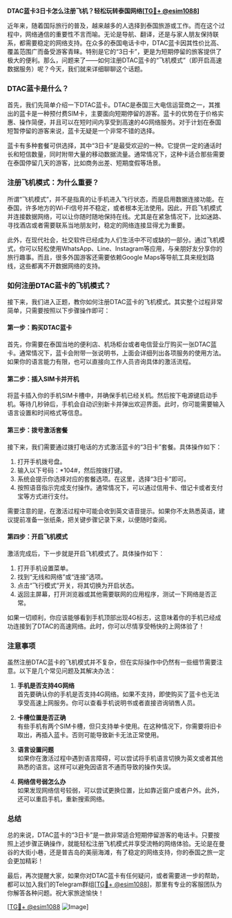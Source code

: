 **DTAC蓝卡3日卡怎么注册飞机？轻松玩转泰国网络[[TG💪+ @esim1088](https://t.me/s/esim1088)]**

近年来，随着国际旅行的普及，越来越多的人选择到泰国旅游或工作。而在这个过程中，网络通信的重要性不言而喻。无论是导航、翻译，还是与家人朋友保持联系，都需要稳定的网络支持。在众多的泰国电话卡中，DTAC蓝卡因其性价比高、覆盖范围广而备受游客青睐。特别是它的“3日卡”，更是为短期停留的旅客提供了极大的便利。那么，问题来了——如何注册DTAC蓝卡的“飞机模式”（即开启高速数据服务）呢？今天，我们就来详细聊聊这个话题。

### DTAC蓝卡是什么？

首先，我们先简单介绍一下DTAC蓝卡。DTAC是泰国三大电信运营商之一，其推出的蓝卡是一种预付费SIM卡，主要面向短期停留的游客。蓝卡的优势在于价格实惠、操作简便，并且可以在短时间内享受到高速的4G网络服务。对于计划在泰国短暂停留的游客来说，蓝卡无疑是一个非常不错的选择。

蓝卡有多种套餐可供选择，其中“3日卡”是最受欢迎的一种。它提供一定的通话时长和短信数量，同时附带大量的移动数据流量。通常情况下，这种卡适合那些需要在泰国停留几天的游客，比如商务出差、短期度假等场景。

### 注册飞机模式：为什么重要？

所谓“飞机模式”，并不是指真的让手机进入飞行状态，而是启用数据连接功能。在泰国，许多地方的Wi-Fi信号并不稳定，或者根本无法使用。因此，开启飞机模式并连接数据网络，可以让你随时随地保持在线。尤其是在紧急情况下，比如迷路、寻找酒店或者需要联系当地朋友时，稳定的网络连接显得尤为重要。

此外，在现代社会，社交软件已经成为人们生活中不可或缺的一部分。通过飞机模式，你可以轻松使用WhatsApp、Line、Instagram等应用，与亲朋好友分享你的旅行趣事。而且，很多外国游客还需要依赖Google Maps等导航工具来规划路线，这些都离不开数据网络的支持。

### 如何注册DTAC蓝卡的飞机模式？

接下来，我们进入正题，教你如何注册DTAC蓝卡的飞机模式。其实整个过程非常简单，只需要按照以下步骤操作即可：

#### 第一步：购买DTAC蓝卡

首先，你需要在泰国当地的便利店、机场柜台或者电信营业厅购买一张DTAC蓝卡。通常情况下，蓝卡会附带一张说明书，上面会详细列出各项服务的使用方法。如果你的语言能力有限，也可以直接向工作人员咨询具体的激活流程。

#### 第二步：插入SIM卡并开机

将蓝卡插入你的手机SIM卡槽中，并确保手机已经关机。然后按下电源键启动手机。等待几秒钟后，手机会自动识别新卡并弹出欢迎界面。此时，你可能需要输入语言设置和时间格式等信息。

#### 第三步：拨号激活套餐

接下来，我们需要通过拨打电话的方式激活蓝卡的“3日卡”套餐。具体操作如下：
1. 打开手机拨号盘。
2. 输入以下号码：*104#，然后按拨打键。
3. 系统会提示你选择对应的套餐选项。在这里，选择“3日卡”即可。
4. 按照语音指示完成支付操作。通常情况下，可以通过信用卡、借记卡或者支付宝等方式进行支付。

需要注意的是，在激活过程中可能会收到英文语音提示。如果你不太熟悉英语，建议提前准备一张纸条，把关键步骤记录下来，以便随时查阅。

#### 第四步：开启飞机模式

激活完成后，下一步就是开启飞机模式了。具体操作如下：
1. 打开手机设置菜单。
2. 找到“无线和网络”或“连接”选项。
3. 点击“飞行模式”开关，将其切换为开启状态。
4. 返回主屏幕，打开浏览器或其他需要联网的应用程序，测试一下网络是否正常。

如果一切顺利，你应该能够看到手机顶部出现4G标志，这意味着你的手机已经成功连接到了DTAC的高速网络。此时，你可以尽情享受畅快的上网体验了！

### 注意事项

虽然注册DTAC蓝卡的飞机模式并不复杂，但在实际操作中仍然有一些细节需要注意。以下是几个常见问题及其解决办法：

1. **手机是否支持4G网络**  
   首先要确认你的手机是否支持4G网络。如果不支持，即使购买了蓝卡也无法享受高速上网服务。你可以查看手机说明书或者直接咨询销售人员。

2. **卡槽位置是否正确**  
   有些手机有两个SIM卡槽，但只支持单卡使用。在这种情况下，你需要将旧卡取出，再插入蓝卡。否则可能导致新卡无法正常使用。

3. **语言设置问题**  
   如果你在激活过程中遇到语言障碍，可以尝试将手机语言切换为英文或者其他熟悉的语言。这样可以避免因语言不通而导致的操作失误。

4. **网络信号弱怎么办**  
   如果发现网络信号较弱，可以尝试更换位置，比如靠近窗户或者户外。此外，还可以重启手机，重新搜索网络。

### 总结

总的来说，DTAC蓝卡的“3日卡”是一款非常适合短期停留游客的电话卡。只要按照上述步骤正确操作，就能轻松注册飞机模式并享受流畅的网络体验。无论是在曼谷的大街小巷，还是普吉岛的美丽海滩，有了稳定的网络支持，你的泰国之旅一定会更加精彩！

最后，再次提醒大家，如果你对DTAC蓝卡有任何疑问，或者需要进一步的帮助，都可以加入我们的Telegram群组[[TG💪+ @esim1088](https://t.me/s/esim1088)]，那里有专业的客服团队为你解答各种问题。祝大家旅途愉快！

[[TG💪+ @esim1088](https://t.me/s/esim1088) ![Image](https://i.postimg.cc/4NQfJmqS/Snipaste-2025-05-13-00-14-12.png)]